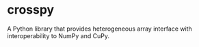 # crosspy
A Python library that provides heterogeneous array interface with interoperability to NumPy and CuPy.
